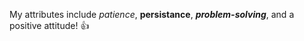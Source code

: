 My attributes include _patience_, **persistance**, **_problem-solving_**, and a positive attitude! :thumbsup:
